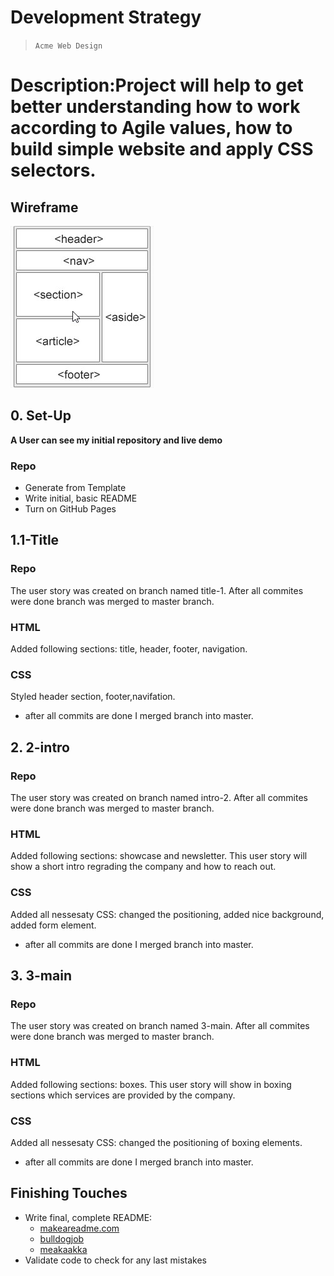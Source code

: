 # Development Strategy

> `Acme Web Design`

# Description:Project will help to get better understanding how to work according to Agile values, how to build simple website and apply CSS selectors.


## Wireframe

<!-- include a wireframe for your project in this repository, and display it here -->
<!-- wireframe.cc is a good site for getting started with wireframes -->
![wireframe](/images/wireframe.jpg)

## 0. Set-Up

__A User can see my initial repository and live demo__

### Repo

- Generate from Template
- Write initial, basic README
- Turn on GitHub Pages

## 1.1-Title

### Repo

The user story was created on branch named title-1.
After all commites were done branch was merged to master branch.

### HTML

Added following sections: title, header, footer, navigation.

### CSS

Styled header section, footer,navifation.
* after all commits are done I merged branch into master.

## 2. 2-intro

### Repo

The user story was created on branch named intro-2.
After all commites were done branch was merged to master branch.

### HTML

Added following sections: showcase and newsletter.
This user story will show a short intro regrading the company and how to reach out.

### CSS

Added all nessesaty CSS: changed the positioning, added nice background, added form element.
* after all commits are done I merged branch into master.
## 3. 3-main

### Repo

The user story was created on branch named 3-main.
After all commites were done branch was merged to master branch.

### HTML

Added following sections: boxes.
This user story will show in boxing sections which services are provided by the company.

### CSS

Added all nessesaty CSS: changed the positioning of boxing elements.
* after all commits are done I merged branch into master.


## Finishing Touches

- Write final, complete README:
  - [makeareadme.com](https://www.makeareadme.com/)
  - [bulldogjob](https://bulldogjob.com/news/449-how-to-write-a-good-readme-for-your-github-project)
  - [meakaakka](https://medium.com/@meakaakka/a-beginners-guide-to-writing-a-kickass-readme-7ac01da88ab3)
- Validate code to check for any last mistakes
